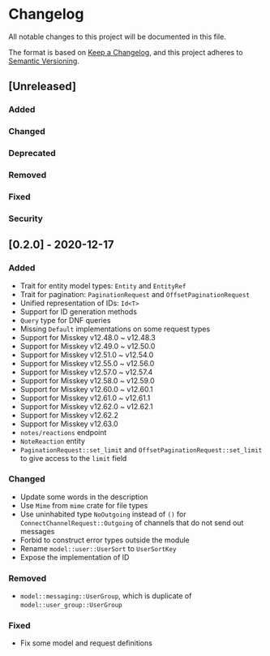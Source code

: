# Changelog

All notable changes to this project will be documented in this file.

The format is based on [Keep a Changelog](https://keepachangelog.com/en/1.0.0/),
and this project adheres to [Semantic Versioning](https://semver.org/spec/v2.0.0.html).

## [Unreleased]

### Added
### Changed
### Deprecated
### Removed
### Fixed
### Security

## [0.2.0] - 2020-12-17

### Added

- Trait for entity model types: `Entity` and `EntityRef`
- Trait for pagination: `PaginationRequest` and `OffsetPaginationRequest`
- Unified representation of IDs: `Id<T>`
- Support for ID generation methods
- `Query` type for DNF queries
- Missing `Default` implementations on some request types
- Support for Misskey v12.48.0 ~ v12.48.3
- Support for Misskey v12.49.0 ~ v12.50.0
- Support for Misskey v12.51.0 ~ v12.54.0
- Support for Misskey v12.55.0 ~ v12.56.0
- Support for Misskey v12.57.0 ~ v12.57.4
- Support for Misskey v12.58.0 ~ v12.59.0
- Support for Misskey v12.60.0 ~ v12.60.1
- Support for Misskey v12.61.0 ~ v12.61.1
- Support for Misskey v12.62.0 ~ v12.62.1
- Support for Misskey v12.62.2
- Support for Misskey v12.63.0
- `notes/reactions` endpoint
- `NoteReaction` entity
- `PaginationRequest::set_limit` and `OffsetPaginationRequest::set_limit` to give access to the `limit` field

### Changed

- Update some words in the description
- Use `Mime` from `mime` crate for file types
- Use uninhabited type `NoOutgoing` instead of `()` for `ConnectChannelRequest::Outgoing` of channels that do not send out messages
- Forbid to construct error types outside the module
- Rename `model::user::UserSort` to `UserSortKey`
- Expose the implementation of ID

### Removed

- `model::messaging::UserGroup`, which is duplicate of `model::user_group::UserGroup`

### Fixed

- Fix some model and request definitions
